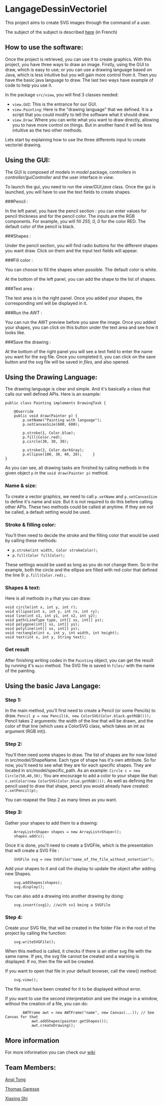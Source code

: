 # LangageDessinVectoriel

This project aims to create SVG images through the command of a user.

The subject of the subject is described [here](http://www.grall.name/teaching/softwareArchitecture/2016/project_vectorGraphics.html) (in French)

## How to use the software:

Once the project is retrieved, you can use it to create graphics. With this project, you have three ways to draw an image. Firstly, using the GUI to draw, which is easy to use; or you can use a drawing language based on Java, which is less intuitive but you will gain more control from it. Then you have the basic java language to draw.
The last two ways have example of code to help you use it.

In the package `src/view`, you will find 3 classes needed:

- `view.GUI`: This is the entrance for our GUI.
- `view.Painting`: Here is the "drawing language" that we defined. It is a script that you could modify to tell the software what it should draw.
- `view.Draw`: Where you can write what you want to draw directly, allowing you to have more control on things. But in another hand it will be less intuitive as the two other methods.

Lets start by explaining how to use the three differents input to create vectoriel drawing.

## Using the GUI:

The GUI is composed of models in *model* package, controllers in *controller/guiController* and the user interface in *view*.

To launch the gui, you need to run the *view/GUI.java* class.
Once the gui is launched, you will have to use the text fields to create shapes.


###Pencil : 

In the left panel, you have the pencil section : you can enter values for pencil thickness and for the pencil color. The inputs are the RGB components. For example, you will fill *255, 0, 0* for the color RED.
The default color of the pencil is black.


###Shapes : 

Under the pencil section, you will find radio buttons for the different shapes you want draw. Click on them and the input text fields will appear. 

###Fill color : 

You can choose to fill the shapes when possible. The default color is white.

At the bottom of the left panel, you can add the shape to the list of shapes.


###Text area :

The text area is in the right panel. Once you added your shapes, the corresponding xml will be displayed in it. 

###Run the AWT : 

You can run the AWT preview before you save the image. Once you added your shapes, you can click on this button under the text area and see how it looks like.

###Save the drawing : 

At the bottom of the right panel you will see a text field to enter the name you want for the svg file. Once you completed it, you can click on the save button and the svg file will be saved in *files*, and also opened.


## Using the Drawing Language:

The drawing language is clear and simple. And it's basically a class that calls our well defined APIs. Here is an example: 

	public class Painting implements DrawingTask {

	    @Override
	    public void draw(Painter p) {
	        p.setName("Painting with language");
	        p.setCanvasSize(600, 600);
	
	        p.stroke(1, Color.blue);
	        p.fill(Color.red);
	        p.circle(30, 30, 30);
	
	        p.stroke(2, Color.darkGray);
	        p.ellipse(100, 30, 40, 20);	    }
	}

As you can see, all drawing tasks are finished by calling methods in the given object `p` in the `void draw(Painter p)` method.

### Name & size:
To create a vector graphics, we need to call `p.setName` and `p.setCanvasSize` to define it's name and size. But it is not required to do this before calling other APIs. These two methods could be called at anytime. If they are not be called, a default setting would be used.

### Stroke & filling color:
You'll then need to decide the stroke and the filling color that would be used by calling these methods:

- `p.stroke(int width, Color strokeColor);`
- `p.fill(Color fillColor);`

These settings would be used as long as you do not change them. So in the example, both the circle and the ellipse are filled with red color that defined the line 9: `p.fill(Color.red);`.

### Shapes & text:
Here is all methods in `p` that you can draw: 

    void circle(int x, int y, int r);
    void ellipse(int x, int y, int rx, int ry);
    void line(int x1, int y1, int x2, int y2);
    void path(LineType type, int[] xs, int[] ys);
    void polygone(int[] xs, int[] ys);
    void polyline(int[] xs, int[] ys);
    void rectangle(int x, int y, int width, int height);
    void text(int x, int y, String text);
    
### Get result
After finishing writing codes in the `Painting` object, you can get the result by running it's `main` method. The SVG file is saved in `files/` with the name of the painting.

## Using the basic Java Langage:

### Step 1:
In the main method, you'll first need to create a Pencil (or some Pencils) to draw.
`Pencil p = new Pencil(4, new ColorSVG(Color.black.getRGB()));`
Pencil takes 2 arguments: the width of the line that will be drawn, and the color of that line (which uses a ColorSVG class, which takes an int as argument (RGB int)).

### Step 2:
You'll then need some shapes to draw.
The list of shapes are for now listed in src/model/ShapeName.
Each type of shape has it's own attribute. So for now, you'll need to see what they are for each specific shapes.
They are located in src/model/specific_path.
As an example: `Circle c = new Circle(50,40,30);`
You are encourage to add a color to your shape like that: `c.setColor(new ColorSVG(Color.blue.getRGB()));`
As well as defining the pencil used to draw that shape, pencil you would already have created: `c.setPencil(p);`

You can reapeat the Step 2 as many times as you want.

### Step 3:
Gather your shapes to add them to a drawing:

		ArrayList<Shape> shapes = new ArrayList<Shape>();
		shapes.add(c);

Once it is done, you'll need to create a SVGFile, which is the presentation that will create a SVG File :

		SVGFile svg = new SVGFile("name_of_the_file_without_extention");
		
Add your shapes to it and call the display to update the object after adding new Shapes.

		svg.addShapes(shapes);
		svg.display();

You can also add a drawing into another drawing by doing:

		svg.insert(svg1); //with sv1 being a SVGFile
		

### Step 4:
Create your SVG file, that will be created in the folder File in the root of the project by calling the function:

		svg.writeSVGFile();
		
When this method is called, it checks if there is an other svg file with the same name. If yes, the svg file cannot be created and a warning is displayed. If no, then the file will be created.

If you want to open that file in your default browser, call the view() method:

		svg.view();
		
The file must have been created for it to be displayed without error.

If you want to use the second interpretation and see the image in a window, without the creation of a file, you can do:

	    	AWTFrame awt = new AWTFrame("name", new Canvas(...)); // See Canvas for that
            	awt.addShapes(painter.getShapes());
            	awt.createDrawing();


## More information

For more information you can check our [wiki](https://github.com/anqitong/LangageDessinVectoriel/wiki)

## Team Members:

[Anqi Tong](https://github.com/anqitong)

[Thomas Garesse](https://github.com/Thomas-dot-G)

[Xiaxing Shi](https://github.com/starsasumi)

